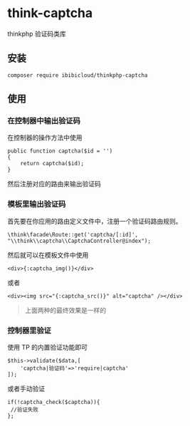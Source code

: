 # think-captcha

thinkphp 验证码类库

## 安装

```
composer require ibibicloud/thinkphp-captcha
```

## 使用

### 在控制器中输出验证码

在控制器的操作方法中使用

```
public function captcha($id = '')
{
	return captcha($id);
}
```

然后注册对应的路由来输出验证码

### 模板里输出验证码

首先要在你应用的路由定义文件中，注册一个验证码路由规则。

```
\think\facade\Route::get('captcha/[:id]', "\\think\\captcha\\CaptchaController@index");
```

然后就可以在模板文件中使用

```
<div>{:captcha_img()}</div>
```

或者

```
<div><img src="{:captcha_src()}" alt="captcha" /></div>
```

> 上面两种的最终效果是一样的

### 控制器里验证

使用 TP 的内置验证功能即可

```
$this->validate($data,[
    'captcha|验证码'=>'require|captcha'
]);
```

或者手动验证

```
if(!captcha_check($captcha)){
 //验证失败
};
```
